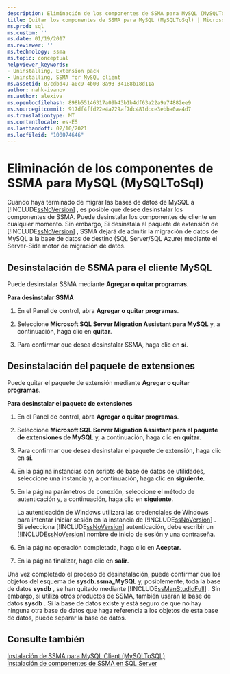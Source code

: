 ```yaml
---
description: Eliminación de los componentes de SSMA para MySQL (MySQLToSql)
title: Quitar los componentes de SSMA para MySQL (MySQLToSql) | Microsoft Docs
ms.prod: sql
ms.custom: ''
ms.date: 01/19/2017
ms.reviewer: ''
ms.technology: ssma
ms.topic: conceptual
helpviewer_keywords:
- Uninstalling, Extension pack
- Uninstalling, SSMA for MySQL client
ms.assetid: 87cdbd49-a0c9-4b00-8a93-34188b18d11a
author: nahk-ivanov
ms.author: alexiva
ms.openlocfilehash: 898b55146317a09b43b1b4df63a22a9a74882ee9
ms.sourcegitcommit: 917df4ffd22e4a229af7dc481dcce3ebba0aa4d7
ms.translationtype: MT
ms.contentlocale: es-ES
ms.lasthandoff: 02/10/2021
ms.locfileid: "100074646"
---
```

# <a name="removing-the-ssma-for-mysql-components-mysqltosql"></a>Eliminación de los componentes de SSMA para MySQL (MySQLToSql)
Cuando haya terminado de migrar las bases de datos de MySQL a [!INCLUDE[ssNoVersion](../../includes/ssnoversion-md.md)] , es posible que desee desinstalar los componentes de SSMA. Puede desinstalar los componentes de cliente en cualquier momento. Sin embargo, Si desinstala el paquete de extensión de [!INCLUDE[ssNoVersion](../../includes/ssnoversion-md.md)] , SSMA dejará de admitir la migración de datos de MySQL a la base de datos de destino (SQL Server/SQL Azure) mediante el Server-Side motor de migración de datos.  
  
## <a name="uninstalling-the-ssma-for-mysql-client"></a>Desinstalación de SSMA para el cliente MySQL  
Puede desinstalar SSMA mediante **Agregar o quitar programas**.  
  
**Para desinstalar SSMA**  
  
1.  En el Panel de control, abra **Agregar o quitar programas**.  
  
2.  Seleccione **Microsoft SQL Server Migration Assistant para MySQL** y, a continuación, haga clic en **quitar**.  
  
3.  Para confirmar que desea desinstalar SSMA, haga clic en **sí**.  
  
## <a name="uninstalling-the-extension-pack"></a>Desinstalación del paquete de extensiones  
Puede quitar el paquete de extensión mediante **Agregar o quitar programas**.  
  
**Para desinstalar el paquete de extensiones**  
  
1.  En el Panel de control, abra **Agregar o quitar programas**.  
  
2.  Seleccione **Microsoft SQL Server Migration Assistant para el paquete de extensiones de MySQL** y, a continuación, haga clic en **quitar**.  
  
3.  Para confirmar que desea desinstalar el paquete de extensión, haga clic en **sí**.  
  
4.  En la página instancias con scripts de base de datos de utilidades, seleccione una instancia y, a continuación, haga clic en **siguiente**.  
  
5.  En la página parámetros de conexión, seleccione el método de autenticación y, a continuación, haga clic en **siguiente**.  
  
    La autenticación de Windows utilizará las credenciales de Windows para intentar iniciar sesión en la instancia de [!INCLUDE[ssNoVersion](../../includes/ssnoversion-md.md)] . Si selecciona [!INCLUDE[ssNoVersion](../../includes/ssnoversion-md.md)] autenticación, debe escribir un [!INCLUDE[ssNoVersion](../../includes/ssnoversion-md.md)] nombre de inicio de sesión y una contraseña.  
  
6.  En la página operación completada, haga clic en **Aceptar**.  
  
7.  En la página finalizar, haga clic en **salir**.  
  
Una vez completado el proceso de desinstalación, puede confirmar que los objetos del esquema de **sysdb.ssma_MySQL** y, posiblemente, toda la base de datos **sysdb** , se han quitado mediante [!INCLUDE[ssManStudioFull](../../includes/ssmanstudiofull-md.md)] . Sin embargo, si utiliza otros productos de SSMA, también usarán la base de datos **sysdb** . Si la base de datos existe y está seguro de que no hay ninguna otra base de datos que haga referencia a los objetos de esta base de datos, puede separar la base de datos.  
  
## <a name="see-also"></a>Consulte también  
[Instalación de SSMA para MySQL Client &#40;MySQLToSQL&#41;](../../ssma/mysql/installing-ssma-for-mysql-client-mysqltosql.md)  
[Instalación de componentes de SSMA en SQL Server](installing-ssma-components-on-sql-server-mysqltosql.md)  
  
